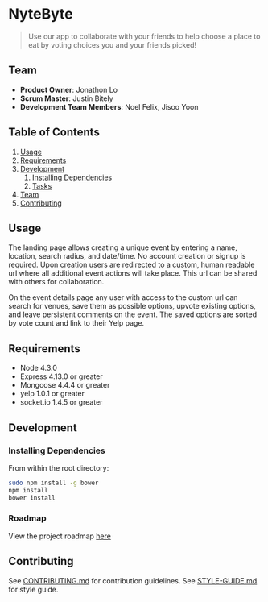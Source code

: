 # NyteByte

> Use our app to collaborate with your friends to help choose a place to eat by voting choices you and your friends picked!

## Team

  - __Product Owner__: Jonathon Lo
  - __Scrum Master__: Justin Bitely
  - __Development Team Members__: Noel Felix, Jisoo Yoon

## Table of Contents

1. [Usage](#Usage)
1. [Requirements](#requirements)
1. [Development](#development)
    1. [Installing Dependencies](#installing-dependencies)
    1. [Tasks](#tasks)
1. [Team](#team)
1. [Contributing](#contributing)

## Usage

The landing page allows creating a unique event by entering a name, location, search radius, and date/time. No account creation or signup is required. Upon creation users are redirected to a custom, human readable url where all additional event actions will take place. This url can be shared with others for collaboration.

On the event details page any user with access to the custom url can search for venues, save them as possible options, upvote existing options, and leave persistent comments on the event. The saved options are sorted by vote count and link to their Yelp page.

## Requirements

- Node 4.3.0
- Express 4.13.0 or greater
- Mongoose 4.4.4 or greater
- yelp 1.0.1 or greater
- socket.io 1.4.5 or greater

## Development

### Installing Dependencies

From within the root directory:

```sh
sudo npm install -g bower
npm install
bower install
```

### Roadmap

View the project roadmap [here](https://waffle.io/MajesticBrachiosaurus/MajesticBrachiosaurus)


## Contributing

See [CONTRIBUTING.md](CONTRIBUTING.md) for contribution guidelines.
See [STYLE-GUIDE.md](STYLE-GUIDE.md) for style guide.
